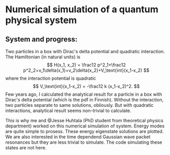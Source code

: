 # Numerical simulation of a quantum physical system

## System and progress:

Two particles in a box with Dirac's delta potential and quadratic interaction. The Hamiltonian (in natural units) is
$$
H(x_1, x_2) = \frac12 p^2_1+\frac12 p^2_2+v_1\delta(x_1)+v_2\delta(x_2)+V_\text{int}(x_1-x_2)
$$
where the interaction potential is quadratic
$$
V_\text{int}(x_1-x_2) = -\frac12 k (x_1-x_2)^2.
$$
Few years ago, I calculated the analytical result for a particle in a box with Dirac's delta potential (which is the pdf in Finnish). Without the interaction, two particles separate to same solutions, obliously. But with quadratic interactions, analytical result seems non-trivial to calculate.

This is why me and @Jesse Huhtala (PhD student from theoretical physics department) worked on this numerical simulation of system. Energy modes are quite simple to prosess. These energy eigenstate solutions are plotted. We are also interested in the time dependend Gaussian wave packet resonances but they are less trivial to simulate. The code simulating these states are not here.
